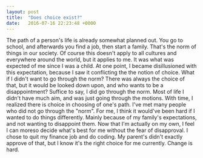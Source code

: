 ```yaml
---
layout: post
title:  "Does choice exist?"
date:   2016-07-16 22:23:48 +0000
---
```


  The path of a person's life is already somewhat planned out. You go to school, and afterwards you find a job, then start a family. That's the norm of things in our society. Of course this doesn't apply to all cultures and everywhere around the world, but it applies to me. It was what was expected of me since I was a child. At one point, I became disillusioned with this expectation, because I saw it conflicting the the notion of choice. What if I didn't want to go through the norm? There was always the choice of that, but it would be looked down upon, and who wants to be a disappointment? Suffice to say, I did go through the norm. Most of life I didn't have much aim, and was just going through the motions. With time, I realized there is choice in choosing of one's path. I've met many people who did not go through the "norm". For me, I think it would've been hard if I wanted to do things differently. Mainly because of my family's expectations, and not wanting to disappoint them. Now that I'm actually on my own, I feel I can moreso decide what's best for me without the fear of disapproval. I chose to quit my finance job and do coding. My parent's didn't exactly approve of that, but I know it's the right choice for me currently. Change is hard.
